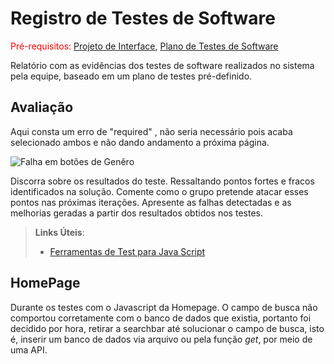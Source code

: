 # Registro de Testes de Software

<span style="color:red">Pré-requisitos: <a href="3-Projeto de Interface.md"> Projeto de Interface</a></span>, <a href="8-Plano de Testes de Software.md"> Plano de Testes de Software</a>

Relatório com as evidências dos testes de software realizados no sistema pela equipe, baseado em um plano de testes pré-definido.

## Avaliação

Aqui consta um erro de "required" , não seria necessário pois acaba selecionado ambos e não dando andamento a próxima página.

![Falha em botões de Genêro](https://user-images.githubusercontent.com/79429140/173264476-8d498fd4-20a6-44a0-9986-eba886a87236.png)


Discorra sobre os resultados do teste. Ressaltando pontos fortes e fracos identificados na solução. Comente como o grupo pretende atacar esses pontos nas próximas iterações. Apresente as falhas detectadas e as melhorias geradas a partir dos resultados obtidos nos testes.

> **Links Úteis**:
> - [Ferramentas de Test para Java Script](https://geekflare.com/javascript-unit-testing/)

## HomePage

Durante os testes com o Javascript da Homepage. O campo de busca não comportou corretamente com o banco de dados que existia, portanto foi decidido por hora, retirar a searchbar até solucionar o campo de busca, isto é, inserir um banco de dados via arquivo ou pela função *get*, por meio de uma API.
